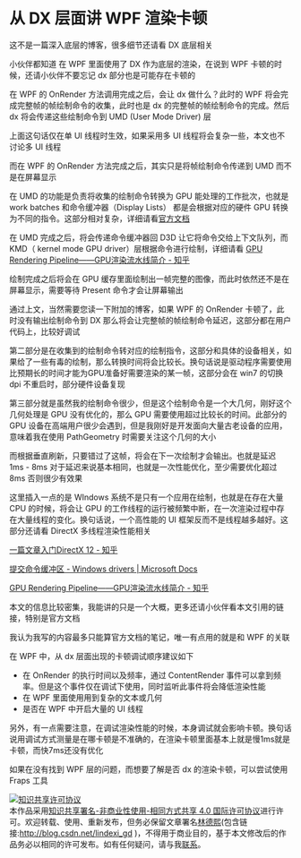 # 从 DX 层面讲 WPF 渲染卡顿

这不是一篇深入底层的博客，很多细节还请看 DX 底层相关

<!--more-->
<!-- 发布 -->

小伙伴都知道 在 WPF 里面使用了 DX 作为底层的渲染，在说到 WPF 卡顿的时候，还请小伙伴不要忘记 dx 部分也是可能存在卡顿的

在 WPF 的 OnRender 方法调用完成之后，会让 dx 做什么？此时的 WPF 将会完成完整帧的帧绘制命令的收集，此时也是 dx 的完整帧的帧绘制命令的完成。然后 dx 将会传递这些绘制命令到 UMD (User Mode Driver) 层

上面这句话仅在单 UI 线程时生效，如果采用多 UI 线程将会复杂一些，本文也不讨论多 UI 线程

而在 WPF 的 OnRender 方法完成之后，其实只是将帧绘制命令传递到 UMD 而不是在屏幕显示

在 UMD 的功能是负责将收集的绘制命令转换为 GPU 能处理的工作批次，也就是 work batches 和命令缓冲器（Display Lists） 都是会根据对应的硬件 GPU 转换为不同的指令。这部分相对复杂，详细请看[官方文档](https://docs.microsoft.com/zh-cn/windows-hardware/drivers/display/)

在 UMD 完成之后，将会传递命令缓冲器回 D3D 让它将命令交给上下文队列，而KMD（ kernel mode GPU driver）层根据命令进行绘制，详细请看 [GPU Rendering Pipeline——GPU渲染流水线简介 - 知乎](https://zhuanlan.zhihu.com/p/61949898 )

绘制完成之后将会在 GPU 缓存里面绘制出一帧完整的图像，而此时依然还不是在屏幕显示，需要等待 Present 命令才会让屏幕输出

通过上文，当然需要您读一下附加的博客，如果 WPF 的 OnRender 卡顿了，此时没有输出绘制命令到 DX 那么将会让完整帧的帧绘制命令延迟，这部分都在用户代码上，比较好调试

第二部分是在收集到的绘制命令转对应的绘制指令，这部分和具体的设备相关，如果给了一些有毒的绘制，那么转换时间将会比较长。换句话说是驱动程序需要使用比预期长的时间才能为GPU准备好需要渲染的某一帧，这部分会在 win7 的切换 dpi 不重启时，部分硬件设备复现

第三部分就是虽然我的绘制命令很少，但是这个绘制命令是一个大几何，刚好这个几何处理是 GPU 没有优化的，那么 GPU 需要使用超过比较长的时间。此部分的 GPU 设备在高端用户很少会遇到，但是我刚好是开发面向大量古老设备的应用，意味着我在使用 PathGeometry 时需要关注这个几何的大小

而根据垂直刷新，只要错过了这帧，将会在下一次绘制才会输出。也就是延迟 1ms - 8ms 对于延迟来说基本相同，也就是一次性能优化，至少需要优化超过 8ms 否则很少有效果

这里插入一点的是 WIndows 系统不是只有一个应用在绘制，也就是在存在大量 CPU 的时候，将会让 GPU 的工作线程的运行被频繁中断，在一次渲染过程中存在大量线程的变化。换句话说，一个高性能的 UI 框架反而不是线程越多越好。这部分还请看 DirectX 多线程渲染性能相关

[一篇文章入门DirectX 12 - 知乎](https://zhuanlan.zhihu.com/p/57061190 )

[提交命令缓冲区 - Windows drivers | Microsoft Docs](https://docs.microsoft.com/zh-cn/windows-hardware/drivers/display/submitting-a-command-buffer )

[GPU Rendering Pipeline——GPU渲染流水线简介 - 知乎](https://zhuanlan.zhihu.com/p/61949898 )

本文的信息比较密集，我能讲的只是一个大概，更多还请小伙伴看本文引用的链接，特别是官方文档

我认为我写的内容最多只能算官方文档的笔记，唯一有点用的就是和 WPF 的关联

在 WPF 中，从 dx 层面出现的卡顿调试顺序建议如下

- 在 OnRender 的执行时间以及频率，通过 ContentRender 事件可以拿到频率。但是这个事件仅在调试下使用，同时监听此事件将会降低渲染性能
- 在 WPF 里面使用用到复杂的文本或几何
- 是否在 WPF 中开启大量的 UI 线程

另外，有一点需要注意，在调试渲染性能的时候，本身调试就会影响卡顿。换句话说用调试方式测量是在哪卡顿是不准确的，在渲染卡顿里面基本上就是慢1ms就是卡顿，而快7ms还没有优化

如果在没有找到 WPF 层的问题，而想要了解是否 dx 的渲染卡顿，可以尝试使用 Fraps 工具

<a rel="license" href="http://creativecommons.org/licenses/by-nc-sa/4.0/"><img alt="知识共享许可协议" style="border-width:0" src="https://licensebuttons.net/l/by-nc-sa/4.0/88x31.png" /></a><br />本作品采用<a rel="license" href="http://creativecommons.org/licenses/by-nc-sa/4.0/">知识共享署名-非商业性使用-相同方式共享 4.0 国际许可协议</a>进行许可。欢迎转载、使用、重新发布，但务必保留文章署名[林德熙](http://blog.csdn.net/lindexi_gd)(包含链接:http://blog.csdn.net/lindexi_gd )，不得用于商业目的，基于本文修改后的作品务必以相同的许可发布。如有任何疑问，请与我[联系](mailto:lindexi_gd@163.com)。
